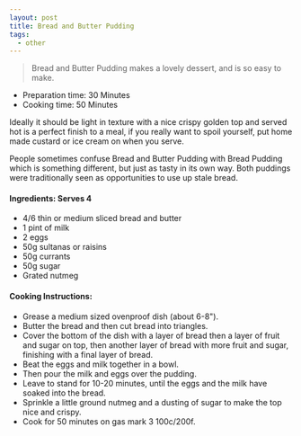 ```yaml
---
layout: post
title: Bread and Butter Pudding
tags:
  - other
---
```


> Bread and Butter Pudding makes a lovely dessert, and is so easy to make. 

+ Preparation time: 30 Minutes
+ Cooking time: 50 Minutes
  
Ideally it should be light in texture with a nice crispy golden top and served hot is a perfect finish to a meal, if you really want to spoil yourself, put home made custard or ice cream on when you serve.

People sometimes confuse Bread and Butter Pudding with Bread Pudding which is something different, but just as tasty in its own way. Both puddings were traditionally seen as opportunities to use up stale bread.


#### Ingredients: Serves 4

+ 4/6 thin or medium sliced bread and butter
+ 1 pint of milk
+ 2 eggs
+ 50g sultanas or raisins
+ 50g currants
+ 50g sugar
+ Grated nutmeg
 
#### Cooking Instructions:

+ Grease a medium sized ovenproof dish (about 6-8").
+ Butter the bread and then cut bread into triangles. 
+ Cover the bottom of the dish with a layer of bread then a layer of fruit and sugar on top, then another layer of bread with more fruit and sugar, finishing with a final layer of bread.  
+ Beat the eggs and milk together in a bowl.  
+ Then pour the milk and eggs over the pudding.   
+ Leave to stand for 10-20 minutes, until the eggs and the milk have soaked into the bread.  
+ Sprinkle a little ground nutmeg and a dusting of sugar to make the top nice and crispy.  
+ Cook for 50 minutes on gas mark 3 100c/200f.
